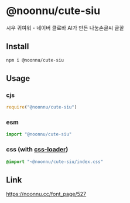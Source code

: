 # @noonnu/cute-siu
시우 귀여워 - 네이버 클로바 AI가 만든 나눔손글씨 글꼴

## Install
```sh
npm i @noonnu/cute-siu
```
## Usage
### cjs
```js
require("@noonnu/cute-siu")
```
### esm
```js
import "@noonnu/cute-siu"
```
### css (with [css-loader](https://github.com/webpack-contrib/css-loader))
```css
@import "~@noonnu/cute-siu/index.css"
```

## Link
https://noonnu.cc/font_page/527